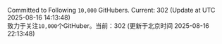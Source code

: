 Committed to Following `10,000` GitHubers. Current: <!-- FOLLOWING_COUNT -->302<!-- FOLLOWING_COUNT --> (Update at UTC <!-- LAST_UPDATED -->2025-08-16 14:13:48<!-- LAST_UPDATED -->)<br>
致力于关注`10,000`个GitHuber。当前：<!-- FOLLOWING_COUNT -->302<!-- FOLLOWING_COUNT --> (更新于北京时间 <!-- LAST_UPDATED_CST -->2025-08-16 22:13:48<!-- LAST_UPDATED_CST -->)
